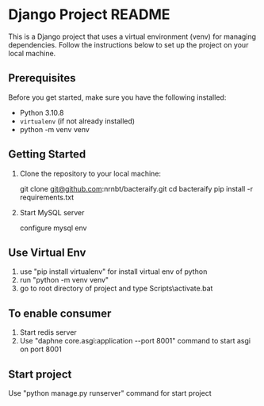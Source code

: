 # Django Project README

This is a Django project that uses a virtual environment (venv) for managing dependencies. Follow the instructions below to set up the project on your local machine.

## Prerequisites

Before you get started, make sure you have the following installed:

- Python 3.10.8
- `virtualenv` (if not already installed)
- python -m venv venv

## Getting Started

1. Clone the repository to your local machine:

   git clone git@github.com:nrnbt/bacteraify.git
   cd bacteraify
   pip install -r requirements.txt
   
2. Start MySQL server

   configure mysql env

## Use Virtual Env
1. use "pip install virtualenv" for install virtual env of python
2. run "python -m venv venv"
3. go to root directory of project and type Scripts\activate.bat

## To enable consumer
1. Start redis server
2. Use "daphne core.asgi:application --port 8001" command to start asgi on port 8001

## Start project
Use "python manage.py runserver" command for start project